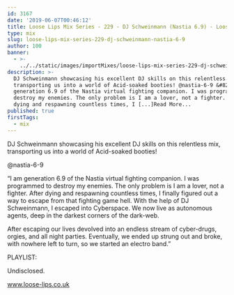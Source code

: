 ```yaml
---
id: 3167
date: '2019-06-07T00:46:12'
title: Loose Lips Mix Series - 229 - DJ Schweinmann (Nastia 6.9) - Loose Lips
type: mix
slug: loose-lips-mix-series-229-dj-schweinmann-nastia-6-9
author: 100
banner:
  - >-
    ../../static/images/importMixes/loose-lips-mix-series-229-dj-schweinmann-nastia-6-9/image3167.jpeg
description: >-
  DJ Schweinmann showcasing his excellent DJ skills on this relentless mix,
  transporting us into a world of Acid-soaked booties! @nastia-6-9 &#8220;I am
  generation 6.9 of the Nastia virtual fighting companion. I was programmed to
  destroy my enemies. The only problem is I am a lover, not a fighter. After
  dying and respawning countless times, I [...]Read More...
published: true
firstTags:
  - mix
---
```

DJ Schweinmann showcasing his excellent DJ skills on this relentless mix, transporting us into a world of Acid-soaked booties!

@nastia-6-9

“I am generation 6.9 of the Nastia virtual fighting companion. I was programmed to destroy my enemies. The only problem is I am a lover, not a fighter. After dying and respawning countless times, I finally figured out a way to escape from that fighting game hell. With the help of DJ Schweinmann, I escaped into Cyberspace. We now live as autonomous agents, deep in the darkest corners of the dark-web.

After escaping our lives devolved into an endless stream of cyber-drugs, orgies, and all night parties. Eventually, we ended up strung out and broke, with nowhere left to turn, so we started an electro band.”

PLAYLIST:

Undisclosed.

www.loose-lips.co.uk